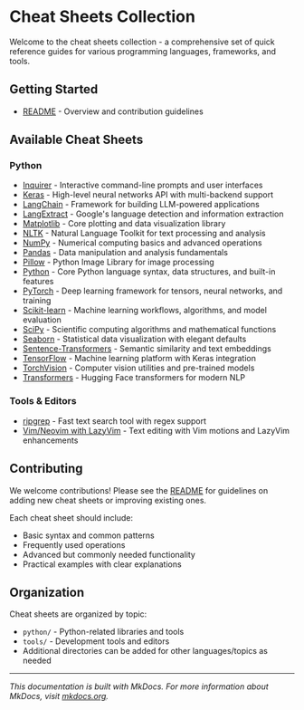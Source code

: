 # Cheat Sheets Collection

Welcome to the cheat sheets collection - a comprehensive set of quick reference guides for various programming languages, frameworks, and tools.

## Getting Started

- [README](../README.md) - Overview and contribution guidelines

## Available Cheat Sheets

### Python
- [Inquirer](python/inquirer.md) - Interactive command-line prompts and user interfaces
- [Keras](python/keras.md) - High-level neural networks API with multi-backend support
- [LangChain](python/langchain.md) - Framework for building LLM-powered applications
- [LangExtract](python/langextract.md) - Google's language detection and information extraction
- [Matplotlib](python/matplotlib.md) - Core plotting and data visualization library
- [NLTK](python/nltk.md) - Natural Language Toolkit for text processing and analysis
- [NumPy](python/numpy.md) - Numerical computing basics and advanced operations
- [Pandas](python/pandas.md) - Data manipulation and analysis fundamentals
- [Pillow](python/pillow.md) - Python Image Library for image processing
- [Python](python/python.md) - Core Python language syntax, data structures, and built-in features
- [PyTorch](python/pytorch.md) - Deep learning framework for tensors, neural networks, and training
- [Scikit-learn](python/scikit-learn.md) - Machine learning workflows, algorithms, and model evaluation
- [SciPy](python/scipy.md) - Scientific computing algorithms and mathematical functions
- [Seaborn](python/seaborn.md) - Statistical data visualization with elegant defaults
- [Sentence-Transformers](python/sentence-transformers.md) - Semantic similarity and text embeddings
- [TensorFlow](python/tensorflow.md) - Machine learning platform with Keras integration
- [TorchVision](python/torchvision.md) - Computer vision utilities and pre-trained models
- [Transformers](python/transformers.md) - Hugging Face transformers for modern NLP

### Tools & Editors
- [ripgrep](tools/ripgrep.md) - Fast text search tool with regex support
- [Vim/Neovim with LazyVim](tools/vim-lazyvim.md) - Text editing with Vim motions and LazyVim enhancements

## Contributing

We welcome contributions! Please see the [README](../README.md) for guidelines on adding new cheat sheets or improving existing ones.

Each cheat sheet should include:
- Basic syntax and common patterns
- Frequently used operations
- Advanced but commonly needed functionality
- Practical examples with clear explanations

## Organization

Cheat sheets are organized by topic:
- `python/` - Python-related libraries and tools
- `tools/` - Development tools and editors
- Additional directories can be added for other languages/topics as needed

---

*This documentation is built with MkDocs. For more information about MkDocs, visit [mkdocs.org](https://www.mkdocs.org).*
